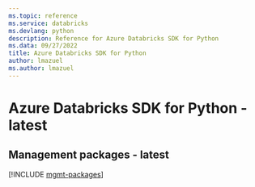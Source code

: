 ```yaml
---
ms.topic: reference
ms.service: databricks
ms.devlang: python
description: Reference for Azure Databricks SDK for Python
ms.data: 09/27/2022
title: Azure Databricks SDK for Python
author: lmazuel
ms.author: lmazuel
---
```

# Azure Databricks SDK for Python - latest

## Management packages - latest
[!INCLUDE [mgmt-packages](databricks-mgmt-index.md)]